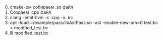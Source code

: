 0. cmake-ом собираем .so файл
1. Создаём <name>.cpp файл
2. clang -emit-llvm -c <name>.cpp -o <name>.bc
3. opt -load ~/example/pass/libAstPass.so -ast -enable-new-pm=0 test.bc > modified_test.bc
4. lli modified_test.bc